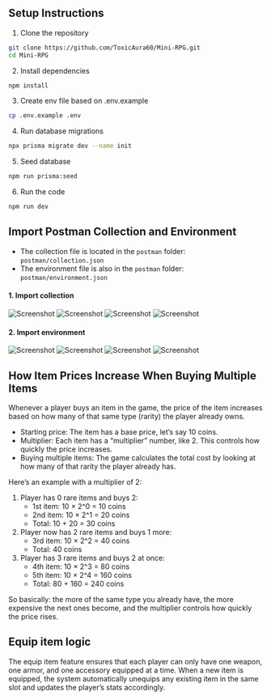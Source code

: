 ## Setup Instructions

1. Clone the repository

```bash
git clone https://github.com/ToxicAura60/Mini-RPG.git
cd Mini-RPG
```

2. Install dependencies

```bash
npm install
```

3. Create env file based on .env.example

```bash
cp .env.example .env
```

4. Run database migrations

```bash
npx prisma migrate dev --name init
```

5. Seed database

```bash
npm run prisma:seed
```

6. Run the code

```bash
npm run dev
```

## Import Postman Collection and Environment

- The collection file is located in the `postman` folder:  
  `postman/collection.json`
- The environment file is also in the `postman` folder:  
  `postman/environment.json`


#### 1. Import collection

![Screenshot](./assets/collection_step_1.png)
![Screenshot](./assets/collection_step_2.png)
![Screenshot](./assets/collection_step_3.png)
![Screenshot](./assets/collection_step_4.png)

#### 2. Import environment

![Screenshot](./assets/environment_step_1.png)
![Screenshot](./assets/environment_step_2.png)
![Screenshot](./assets/environment_step_3.png)
![Screenshot](./assets/environment_step_4.png)

## How Item Prices Increase When Buying Multiple Items
Whenever a player buys an item in the game, the price of the item increases based on how many of that same type (rarity) the player already owns.

* Starting price: The item has a base price, let’s say 10 coins.
* Multiplier: Each item has a “multiplier” number, like 2. This controls how quickly the price increases.
* Buying multiple items: The game calculates the total cost by looking at how many of that rarity the player already has.

Here’s an example with a multiplier of 2:

1. Player has 0 rare items and buys 2:
    * 1st item: 10 × 2^0 = 10 coins
    * 2nd item: 10 × 2^1 = 20 coins
    * Total: 10 + 20 = 30 coins
2. Player now has 2 rare items and buys 1 more:
    * 3rd item: 10 × 2^2 = 40 coins
    * Total: 40 coins
3. Player has 3 rare items and buys 2 at once:
    * 4th item: 10 × 2^3 = 80 coins
    * 5th item: 10 × 2^4 = 160 coins
    * Total: 80 + 160 = 240 coins

So basically: the more of the same type you already have, the more expensive the next ones become, and the multiplier controls how quickly the price rises.

## Equip item logic

The equip item feature ensures that each player can only have one weapon, one armor, and one accessory equipped at a time. When a new item is equipped, the system automatically unequips any existing item in the same slot and updates the player’s stats accordingly.

